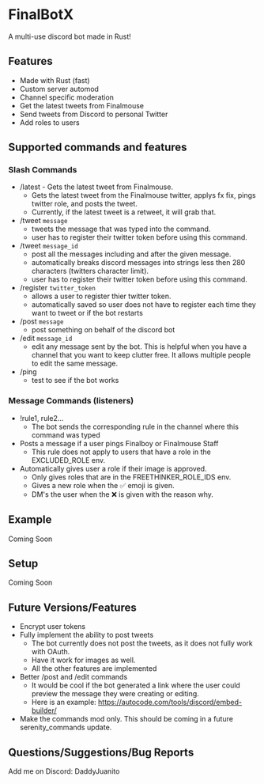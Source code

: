 # FinalBotX

A multi-use discord bot made in Rust!

## Features
  * Made with Rust (fast)
  * Custom server automod
  * Channel specific moderation
  * Get the latest tweets from Finalmouse
  * Send tweets from Discord to personal Twitter
  * Add roles to users


## Supported commands and features

### Slash Commands
  * /latest - Gets the latest tweet from Finalmouse. 
    * Gets the latest tweet from the Finalmouse twitter, applys fx fix, pings twitter role, and posts the tweet. 
    * Currently, if the latest tweet is a retweet, it will grab that.
  * /tweet ```message```
    * tweets the message that was typed into the command.
    * user has to register their twitter token before using this command.
  * /tweet ```message_id```
    * post all the messages including and after the given message.
    * automatically breaks discord messages into strings less then 280 characters (twitters character limit).
    * user has to register their twitter token before using this command.
  * /register ```twitter_token```
    * allows a user to register thier twitter token.
    * automatically saved so user does not have to register each time they want to tweet or if the bot restarts
  * /post ```message```
    * post something on behalf of the discord bot
  * /edit ```message_id```
    * edit any message sent by the bot. This is helpful when you have a channel that you want to keep clutter free. It allows multiple people to edit the same message.
  * /ping 
    * test to see if the bot works 
### Message Commands (listeners) 
  * !rule1, rule2... 
    * The bot sends the corresponding rule in the channel where this command was typed
  * Posts a message if a user pings Finalboy or Finalmouse Staff
    * This rule does not apply to users that have a role in the EXCLUDED_ROLE env.
  * Automatically gives user a role if their image is approved.
    * Only gives roles that are in the FREETHINKER_ROLE_IDS env.
    * Gives a new role when the ✅ emoji is given.
    * DM's the user when the ❌ is given with the reason why.



## Example
Coming Soon

## Setup
Coming Soon

## Future Versions/Features
  * Encrypt user tokens
  * Fully implement the ability to post tweets
    * The bot currently does not post the tweets, as it does not fully work with OAuth.
    * Have it work for images as well.
    * All the other features are implemented
  * Better /post and /edit commands
    * It would be cool if the bot generated a link where the user could preview the message they were creating or editing.
    * Here is an example: https://autocode.com/tools/discord/embed-builder/
  * Make the commands mod only. This should be coming in a future serenity_commands update.
## Questions/Suggestions/Bug Reports
Add me on Discord: DaddyJuanito
